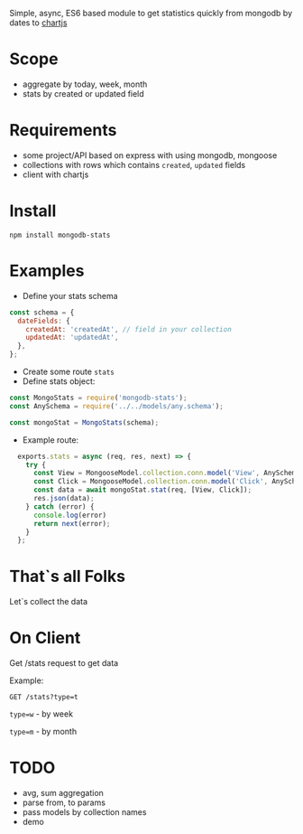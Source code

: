 Simple, async, ES6 based module to get statistics quickly from mongodb by dates to [chartjs](https://chartjs.org/)

Scope
============
* aggregate by today, week, month
* stats by created or updated field

Requirements
============

* some project/API based on express with using mongodb, mongoose
* collections with rows which contains `created`, `updated` fields
* client with chartjs

Install
=======

    npm install mongodb-stats

Examples
========

* Define your stats schema
```javascript
const schema = {
  dateFields: {
    createdAt: 'createdAt', // field in your collection
    updatedAt: 'updatedAt',
  },
};
```
* Create some route `stats`
* Define stats object:

```javascript
const MongoStats = require('mongodb-stats');
const AnySchema = require('../../models/any.schema');

const mongoStat = MongoStats(schema);

```
* Example route:
```javascript
  exports.stats = async (req, res, next) => {
    try {
      const View = MongooseModel.collection.conn.model('View', AnySchema);
      const Click = MongooseModel.collection.conn.model('Click', AnySchema);
      const data = await mongoStat.stat(req, [View, Click]);
      res.json(data);
    } catch (error) {
      console.log(error)
      return next(error);
    }
  };
```
That`s all Folks
========
Let`s collect the data

On Client
========
Get /stats request to get data

Example:

`GET /stats?type=t`

`type=w` - by week

`type=m` - by month

TODO
========
* avg, sum aggregation
* parse from, to params
* pass models by collection names
* demo
